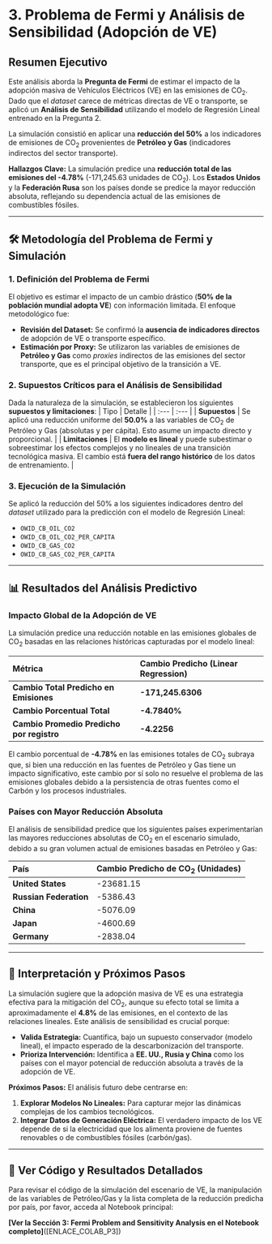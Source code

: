 # 3. Problema de Fermi y Análisis de Sensibilidad (Adopción de VE)
## Resumen Ejecutivo

Este análisis aborda la **Pregunta de Fermi** de estimar el impacto de la adopción masiva de Vehículos Eléctricos (VE) en las emisiones de $\text{CO}_2$. Dado que el *dataset* carece de métricas directas de VE o transporte, se aplicó un **Análisis de Sensibilidad** utilizando el modelo de Regresión Lineal entrenado en la Pregunta 2.

La simulación consistió en aplicar una **reducción del 50%** a los indicadores de emisiones de $\text{CO}_2$ provenientes de **Petróleo y Gas** (indicadores indirectos del sector transporte).

**Hallazgos Clave:** La simulación predice una **reducción total de las emisiones del -4.78%** (-171,245.63 unidades de $\text{CO}_2$). Los **Estados Unidos** y la **Federación Rusa** son los países donde se predice la mayor reducción absoluta, reflejando su dependencia actual de las emisiones de combustibles fósiles.

---

## 🛠️ Metodología del Problema de Fermi y Simulación

### 1. Definición del Problema de Fermi
El objetivo es estimar el impacto de un cambio drástico (**50% de la población mundial adopta VE**) con información limitada. El enfoque metodológico fue:
* **Revisión del Dataset:** Se confirmó la **ausencia de indicadores directos** de adopción de VE o transporte específico.
* **Estimación por Proxy:** Se utilizaron las variables de emisiones de **Petróleo y Gas** como *proxies* indirectos de las emisiones del sector transporte, que es el principal objetivo de la transición a VE.

### 2. Supuestos Críticos para el Análisis de Sensibilidad
Dada la naturaleza de la simulación, se establecieron los siguientes **supuestos y limitaciones**:
| Tipo | Detalle |
| :--- | :--- |
| **Supuestos** | Se aplicó una reducción uniforme del **50.0%** a las variables de $\text{CO}_2$ de Petróleo y Gas (absolutas y per cápita). Esto asume un impacto directo y proporcional. |
| **Limitaciones** | El **modelo es lineal** y puede subestimar o sobreestimar los efectos complejos y no lineales de una transición tecnológica masiva. El cambio está **fuera del rango histórico** de los datos de entrenamiento. |

### 3. Ejecución de la Simulación
Se aplicó la reducción del 50% a los siguientes indicadores dentro del *dataset* utilizado para la predicción con el modelo de Regresión Lineal:
* `OWID_CB_OIL_CO2`
* `OWID_CB_OIL_CO2_PER_CAPITA`
* `OWID_CB_GAS_CO2`
* `OWID_CB_GAS_CO2_PER_CAPITA`

---

## 📊 Resultados del Análisis Predictivo

### Impacto Global de la Adopción de VE
La simulación predice una reducción notable en las emisiones globales de $\text{CO}_2$ basadas en las relaciones históricas capturadas por el modelo lineal:

| Métrica | Cambio Predicho (Linear Regression) |
| :--- | :--- |
| **Cambio Total Predicho en Emisiones** | **-171,245.6306** |
| **Cambio Porcentual Total** | **-4.7840%** |
| **Cambio Promedio Predicho por registro** | **-4.2256** |

El cambio porcentual de **-4.78%** en las emisiones totales de $\text{CO}_2$ subraya que, si bien una reducción en las fuentes de Petróleo y Gas tiene un impacto significativo, este cambio por sí solo no resuelve el problema de las emisiones globales debido a la persistencia de otras fuentes como el Carbón y los procesos industriales.

### Países con Mayor Reducción Absoluta
El análisis de sensibilidad predice que los siguientes países experimentarían las mayores reducciones absolutas de $\text{CO}_2$ en el escenario simulado, debido a su gran volumen actual de emisiones basadas en Petróleo y Gas:

| País | Cambio Predicho de $\text{CO}_2$ (Unidades) |
| :--- | :--- |
| **United States** | -23681.15 |
| **Russian Federation** | -5386.43 |
| **China** | -5076.09 |
| **Japan** | -4600.69 |
| **Germany** | -2838.04 |

---

## 🔎 Interpretación y Próximos Pasos

La simulación sugiere que la adopción masiva de VE es una estrategia efectiva para la mitigación del $\text{CO}_2$, aunque su efecto total se limita a aproximadamente el **4.8%** de las emisiones, en el contexto de las relaciones lineales. Este análisis de sensibilidad es crucial porque:

* **Valida Estrategia:** Cuantifica, bajo un supuesto conservador (modelo lineal), el impacto esperado de la descarbonización del transporte.
* **Prioriza Intervención:** Identifica a **EE. UU., Rusia y China** como los países con el mayor potencial de reducción absoluta a través de la adopción de VE.

**Próximos Pasos:**
El análisis futuro debe centrarse en:
1.  **Explorar Modelos No Lineales:** Para capturar mejor las dinámicas complejas de los cambios tecnológicos.
2.  **Integrar Datos de Generación Eléctrica:** El verdadero impacto de los VE depende de si la electricidad que los alimenta proviene de fuentes renovables o de combustibles fósiles (carbón/gas).

---

## 🔗 Ver Código y Resultados Detallados

Para revisar el código de la simulación del escenario de VE, la manipulación de las variables de Petróleo/Gas y la lista completa de la reducción predicha por país, por favor, acceda al Notebook principal:

**[Ver la Sección 3: Fermi Problem and Sensitivity Analysis en el Notebook completo]**([ENLACE_COLAB_P3])
